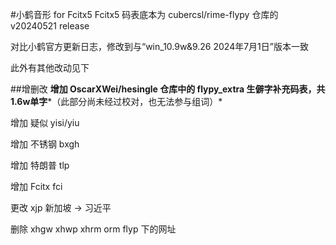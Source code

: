 #小鹤音形 for Fcitx5
Fcitx5 码表底本为 cubercsl/rime-flypy 仓库的 v20240521 release 

对比小鹤官方更新日志，修改到与“win_10.9w&9.26 2024年7月1日”版本一致

此外有其他改动见下

##增删改
**增加 OscarXWei/hesingle 仓库中的 flypy_extra 生僻字补充码表，共1.6w单字***（此部分尚未经过校对，也无法参与组词）*

增加 疑似 yisi/yiu

增加 不锈钢 bxgh

增加 特朗普 tlp

增加 Fcitx fci

更改 xjp 新加坡 -> 习近平

删除 xhgw xhwp xhrm orm flyp 下的网址